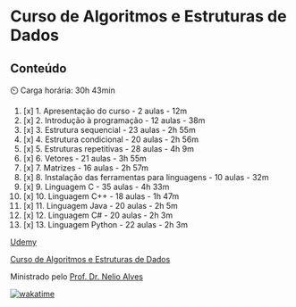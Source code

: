 # Curso de Algoritmos e Estruturas de Dados

## Conteúdo

:timer_clock: Carga horária: 30h 43min

1. [x] 1. Apresentação do curso - 2 aulas - 12m
2. [x] 2. Introdução à programação - 12 aulas - 38m
3. [x] 3. Estrutura sequencial - 23 aulas - 2h 55m
4. [x] 4. Estrutura condicional - 20 aulas - 2h 56m
5. [x] 5. Estruturas repetitivas - 28 aulas - 4h 9m
6. [x] 6. Vetores - 21 aulas - 3h 55m
7. [x] 7. Matrizes - 16 aulas - 2h 57m
8. [x] 8. Instalação das ferramentas para linguagens - 10 aulas - 32m
9. [x] 9. Linguagem C - 35 aulas - 4h 33m
10. [x] 10. Linguagem C++ - 18 aulas - 1h 47m
11. [x] 11. Linguagem Java - 20 aulas - 2h 5m
12. [x] 12. Linguagem C# - 20 aulas - 2h 3m
13. [x] 13. Linguagem Python - 22 aulas - 2h 3m

[Udemy](https://www.udemy.com)

[Curso de Algoritmos e Estruturas de Dados](https://www.udemy.com/course/curso-algoritmos-logica-de-programacao/)

Ministrado pelo [Prof. Dr. Nelio Alves](https://www.udemy.com/user/nelio-alves/)

[![wakatime](https://wakatime.com/badge/github/tiagosathler/curso_algoritmos.svg)](https://wakatime.com/badge/github/tiagosathler/curso_algoritmos)
